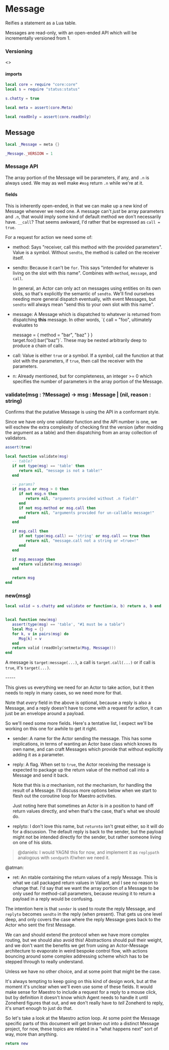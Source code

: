 # Message


Reifies a statement as a Lua table\.

Messages are read\-only, with an open\-ended API which will be incrementally
versioned from 1\.



### Versioning

<<tk>>


#### imports

```lua
local core = require "core:core"
local s = require "status:status"

s.chatty = true

local meta = assert(core.Meta)

local readOnly = assert(core.readOnly)
```


## Message

```lua
local _Message = meta {}

_Message._VERSION = 1
```


### Message API

The array portion of the Message will be parameters, if any, and `.n` is
always used\.  We may as well make `#msg` return `.n` while we're at it\.


#### fields

  This is inherently open\-ended, in that we can make up a new kind of Message
whenever we need one\.  A message can't *just* be array parameters and `.n`,
that would imply some kind of default method we don't necessarily have\.
`__call`?  That seems awkward, I'd rather that be expressed as
`call = true`\.

For a request for action we need some of:


- method:  Says "receiver, call this method with the provided parameters"\.
    Value is a symbol\.  Without `sendto`, the method is called on the
    receiver itself\.


- sendto:  Because it can't be `for`\.  This says "intended for whatever is
    living on the slot with this name"\.  Combines with `method`,
    `message`, and `call`\.

    In general, an Actor can only act on messages using entities on its
    own slots, so that's explicitly the semantic of `sendto`\.  We'll
    find ourselves needing more general dispatch eventually, with event
    Messages, but `sendto` will always mean "send this to your own slot
    with this name"\.


- message:  A Message which is dispatched to whatever is returned from
    dispatching **this** message\. In other words, `{ call = "foo", ultimately evaluates to
    
    message = { method = "bar", "baz" } }`           `target.foo():bar("baz")`\.  These may be nested arbitrarily deep
    to produce a chain of calls\.


- call:  Value is either `true` or a symbol\.  If a symbol, call the function
    at that slot with the parameters, if `true`, then call the receiver
    with the parameters\.


- n:  Already mentioned, but for completeness, an integer >= 0 which specifies
    the number of parameters in the array portion of the Message\.


### validate\(msg : ?Message\) \-> msg : Message | \(nil, reason : string\)

Confirms that the putative Message is using the API in a conformant style\.

Since we have only one validator function and the API number is one, we will
eschew the extra complexity of checking first the version \(after molding the
argument as a table\) and then dispatching from an array collection of
validators\.

```lua
assert(true)

local function validate(msg)
   -- table?
   if not type(msg) == 'table' then
      return nil, "message is not a table!"
   end

   -- params?
   if msg.n or #msg > 0 then
      if not msg.n then
         return nil, "arguments provided without .n field!"
      end
      if not msg.method or msg.call then
         return nil, "arguments provided for un-callable message!"
      end
   end

   if msg.call then
      if not type(msg.call) == 'string' or msg.call == true then
         return nil, "message.call not a string or =true=!"
      end
   end

   if msg.message then
      return validate(msg.message)
   end

   return msg
end
```


### new\(msg\)

```lua
local valid = s.chatty and validate or function(a, b) return a, b end


local function new(msg)
   assert(type(msg) == 'table', "#1 must be a table")
   local Msg = {}
   for k, v in pairs(msg) do
      Msg[k] = v
   end
   return valid (readOnly(setmeta(Msg, Message)))
end
```

A message is `target:message(...)`, a call is `target.call(...)` or if call is
`true`, it's `target(...)`\.

\-\-\-\-\-

This gives us everything we need for an Actor to take action, but it then
needs to reply in many cases, so we need more for that\.

Note that *every* field in the above is optional, because a reply is also a
Message, and a reply doesn't have to come with a request for action, it can
just be an envelope around a payload\.

So we'll need some more fields\.  Here's a tentative list, I expect we'll be
working on this one for awhile to get it right\.


- sender:  A name for the Actor sending the message\.  This has some
    implications, in terms of wanting an Actor base class which knows
    its own name, and can craft Messages which provide that without
    explicitly adding it as a parameter\.


- reply:  A flag\.  When set to `true`, the Actor receiving the message is
    expected to package up the return value of the method call into a
    Message and send it back\.

    Note that this is *a* mechanism, not *the* mechanism, for handling
    the result of a Message\.  I'll discuss more options below when we
    start to flesh out the coroutine loop for Maestro activities\.

    Just noting here that sometimes an Actor is in a position to hand
    off return values directly, and when that's the case, that's what we
    should do\.



- replyto:  I don't love this name, but `returnto` isn't great either, so it
    will do for a discussion\.  The default reply is back to the sender,
    but the payload might not be intended directly for the sender, but
    rather someone living on one of his slots\.

> @daniels: I would YAGNI this for now, and implement it as `replypath`
   analogous with `sendpath` if/when we need it\.

@atman:


- ret:  An ntable containing the return values of a reply Message\.  This is
    what we call packaged return values in Valiant, and I see no reason to
    change that\.  I'd say that we want the array portion of a Message to
    be only used for method\-call parameters, because reusing it to return
    a payload in a reply would be confusing\.

The intention here is that `sender` is used to route the reply Message, and
`replyto` becomes `sendto` in the reply \(when present\)\.  That gets us one
level deep, and only covers the case where the reply Message goes back to the
Actor who sent the first Message\.

We can and should extend the protocol when we have more complex routing, but
we should also avoid this\!  Abstractions should pull their weight, and we
don't want the benefits we get from using an Actor\-Message architecture to
evaporate in weird bespoke control flow, with actions bouncing around some
complex addressing scheme which has to be stepped through to really understand\.

Unless we have no other choice, and at some point that might be the case\.

It's always tempting to keep going on this kind of design work, but at the
moment it's unclear when we'll even use some of these fields\.  It would make
sense for Maestro to include a request for a reply to a mouse click, but by
definition it doesn't know which Agent needs to handle it until Zoneherd
figures that out, and we don't really have to *tell* Zoneherd to reply, it's
smart enough to just do that\.

So let's take a look at the Maestro action loop\.  At some point the Message
specific parts of this document will get broken out into a distinct Message
project, for now, these topics are related in a "what happens next" sort of
way, more than anything\.

```lua
return new
```
